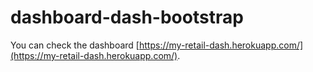 # dashboard-dash-bootstrap

You can check the dashboard [https://my-retail-dash.herokuapp.com/](https://my-retail-dash.herokuapp.com/).
